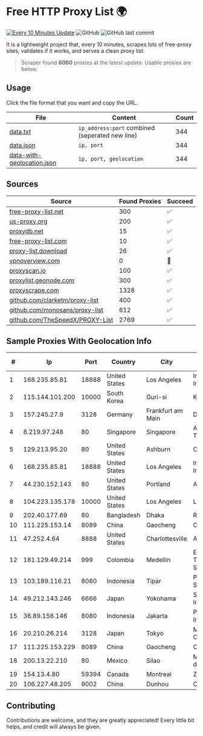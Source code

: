
# Free HTTP Proxy List 🌍

[![Every 10 Minutes Update](https://github.com/mertguvencli/http-proxy-list/actions/workflows/main.yml/badge.svg?branch=main)](https://github.com/mertguvencli/http-proxy-list/actions/workflows/main.yml)
![GitHub](https://img.shields.io/github/license/mertguvencli/http-proxy-list)
![GitHub last commit](https://img.shields.io/github/last-commit/mertguvencli/http-proxy-list)

It is a lightweight project that, every 10 minutes, scrapes lots of free-proxy sites, validates if it works, and serves a clean proxy list.


> Scraper found **6060** proxies at the latest update. Usable proxies are below.

## Usage

Click the file format that you want and copy the URL.


|File|Content|Count|
|----|-------|-----|
|[data.txt](https://raw.githubusercontent.com/mertguvencli/http-proxy-list/main/proxy-list/data.txt)|`ip_address:port` combined (seperated new line)|344|
|[data.json](https://raw.githubusercontent.com/mertguvencli/http-proxy-list/main/proxy-list/data.json)|`ip, port`|344|
|[data-with-geolocation.json](https://raw.githubusercontent.com/mertguvencli/http-proxy-list/main/proxy-list/data-with-geolocation.json)|`ip, port, geolocation`|344|

## Sources

|Source|Found Proxies|Succeed|
|------|-------------|-------|
|[free-proxy-list.net](https://free-proxy-list.net)|300|✅|
|[us-proxy.org](https://www.us-proxy.org)|200|✅|
|[proxydb.net](http://proxydb.net)|15|✅|
|[free-proxy-list.com](https://free-proxy-list.com/?page=&port=&type%5B%5D=http&type%5B%5D=https&up_time=0&search=Search)|10|✅|
|[proxy-list.download](https://www.proxy-list.download/HTTP)|26|✅|
|[vpnoverview.com](https://vpnoverview.com/privacy/anonymous-browsing/free-proxy-servers)|0|🚫|
|[proxyscan.io](https://www.proxyscan.io)|100|✅|
|[proxylist.geonode.com](https://proxylist.geonode.com/api/proxy-list?limit=300&page=1&sort_by=lastChecked&sort_type=desc&protocols=http,https)|300|✅|
|[proxyscrape.com](https://api.proxyscrape.com/v2/?request=displayproxies&protocol=http&timeout=10000&country=all&ssl=all&anonymity=all)|1328|✅|
|[github.com/clarketm/proxy-list](https://raw.githubusercontent.com/clarketm/proxy-list/master/proxy-list-raw.txt)|400|✅|
|[github.com/monosans/proxy-list](https://raw.githubusercontent.com/monosans/proxy-list/main/proxies/http.txt)|612|✅|
|[github.com/TheSpeedX/PROXY-List](https://raw.githubusercontent.com/TheSpeedX/PROXY-List/master/http.txt)|2769|✅|


## Sample Proxies With Geolocation Info

|#|Ip|Port|Country|City|Internet Service Provider|
|-|--|----|-------|----|-------------------------|
|1|168.235.85.81|18888|United States|Los Angeles|InMotion Hosting, Inc.|
|2|115.144.101.200|10000|South Korea|Guri-si|Korea Telecom|
|3|157.245.27.9|3128|Germany|Frankfurt am Main|DigitalOcean, LLC|
|4|8.219.97.248|80|Singapore|Singapore|Alibaba (US) Technology Co., Ltd.|
|5|129.213.95.20|80|United States|Ashburn|Oracle Corporation|
|6|168.235.85.81|18888|United States|Los Angeles|InMotion Hosting, Inc.|
|7|44.230.152.143|80|United States|Portland|Amazon.com, Inc.|
|8|104.223.135.178|10000|United States|Los Angeles|LayerHost|
|9|202.40.177.69|80|Bangladesh|Dhaka|Ranks ITT|
|10|111.225.153.14|8089|China|Gaocheng|Chinanet|
|11|47.252.4.64|8888|United States|Charlottesville|Alibaba.com LLC|
|12|181.129.49.214|999|Colombia|Medellín|EPM Telecomunicaciones S.A. E.S.P.|
|13|103.189.116.21|8080|Indonesia|Tipar|PT Callysta Total Solusindo|
|14|49.212.143.246|6666|Japan|Yokohama|SAKURA Internet Inc.|
|15|36.89.156.146|8080|Indonesia|Jakarta|PT. Telekomunikasi Indonesia|
|16|20.210.26.214|3128|Japan|Tokyo|Microsoft Corporation|
|17|111.225.153.229|8089|China|Gaocheng|Chinanet|
|18|200.13.22.210|80|Mexico|Silao|Marcatel Com, S.A. de C.V.|
|19|154.13.4.80|59394|Canada|Montreal|Zhihua Lu|
|20|106.227.48.205|9002|China|Dunhou|China Telecom|



## Contributing

Contributions are welcome, and they are greatly appreciated! Every
little bit helps, and credit will always be given.

